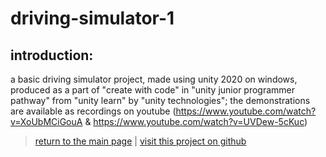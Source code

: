 # driving-simulator-1

## introduction:

a basic driving simulator project, made using unity 2020 on windows, produced as a part of "create with code" in "unity junior programmer pathway" from "unity learn" by "unity technologies"; the demonstrations are available as recordings on youtube (https://www.youtube.com/watch?v=XoUbMCiGouA & https://www.youtube.com/watch?v=UVDew-5cKuc)

> [return to the main page](https://ahiyantra.github.io)
> |
> [visit this project on github](https://github.com/ahiyantra/driving-simulator-1)